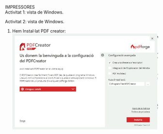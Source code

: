 IMPRESSORES <br>
Activitat 1: vista de Windows.

Activitat 2: vista de Windows. 
1. Hem Instal·lat PDF creator:
![](Captura.JPG)
